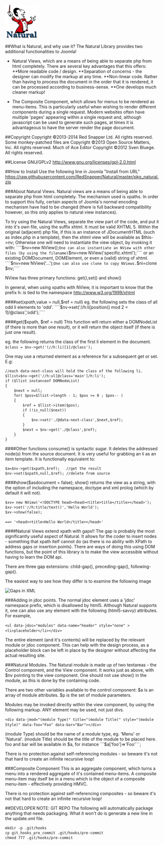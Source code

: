 ![Natural Library](logo.png)

##What is Natural, and why use it?
The Natural Library provides two additional functionalities to Joomla!
* Natural Views, which are a means of being able to separate php from html completely.
There are several key advantages that this offers:
**More readable code / design.
**Separation of concerns - the designer can modify the markup at any time.
**Non-linear code. Rather than having to process the document in the order that it is rendered, it can be processed according to business-sense.
**One develops much cleaner markup!

* The Composite Component, which allows for menus to be rendered as menu-items.
This is particularly useful when wishing to render different components during a single request. Modern websites often have multiple 'pages' appearing within a single request and, although javascript can be used to generate such pages, at times it is advantageous to have the server render the page document.

##Copyright
Copyright ©2013-2014 Red Snapper Ltd. All rights reserved.
Some monkey-patched files are Copyright ©2013 Open Source Matters, Inc. All rights reserved.
Much of Ace Editor Copyright ©2012 Sven Bluege. All rights reserved.

##License
GNU/GPLv2
http://www.gnu.org/licenses/gpl-2.0.html

##How to Install
Use the following line in Joomla "Install from URL"
https://raw.githubusercontent.com/RedSnapper/Natural/master/pkg_natural.zip

###About Natural Views.
Natural views are a means of being able to separate php from html completely.
The mechanism used is xpaths. In order to support this fully, certain aspects of Joomla's normal encoding mechanism have had to be changed (there is full backward compatibility however, so this only applies to natural view instances).

To try using the Natural Views, separate the view part of the code, and put it into it's own file, using the suffix xhtml. It must be valid XHTML 5.
Within the original (adjacent) php file, if this is an instance of JDocumentHTML (such as index.php in a template), then the xhtml view will be available as $this->nv; Otherwise one will need to instantiate the view object, by invoking it with:
````$nv=new NView();````
One can also instantiate an NView with other files (by using the filename)
````$nv=new NView('specific.xhtml');````
or an existing DOMDocument, DOMElement, or even a (valid) string of xhtml.
````$nv=new NView('<html>...</html>');````
One can also use clone to copy NViews.
````$ni=clone $nv;````

NView has three primary functions: get(),set() and show()

In general, when using xpaths with NView, it is important to know that the prefix h: is tied to the namespace http://www.w3.org/1999/xhtml

####set($xpath,$value = null,$ref = null)
eg. the following sets the class of all odd li elements to 'odd'.
````$nv->set('//h:li[position() mod 2 = 1]/@class','odd');````

####get($xpath, $ref = null)
This function will return either a DOMNodeList (if there is more than one result), or it will return the object itself (if there is just one result).

eg. the following returns the class of the first li element in the document.
````$class = $nv->get('(//h:li)[1]/@class');````

One may use a returned element as a reference for a subsequent get or set.
E.g:

```
//each data-next-class will hold the class of the following li.
$llist=$nv->get('//h:ul[@class='main']/h:li');
if ($llist instanceof DOMNodeList)
{
	$next = null;
	for( $pos=$llist->length - 1; $pos >= 0 ; $pos-- )
	{
		$ref = $llist->item($pos);
		if (!is_null($next))
		{
			$nv->set('./@data-next-class',$next,$ref);
		}
		$next = $nv->get('./@class',$ref);
	}
}
```

####Other functions
consume() is syntactic sugar. It deletes the addressed node(s) from the source document. It is very useful for grabbing an li as an item template.
It is functionally equivalent to:
```
$a=$nv->get($xpath,$ref); 	//get the result
$nv->set($xpath,null,$ref); //delete from source
```

####show($asdocument = false);
show() returns the view as a string, with the option of including the namespace, doctype and xml prolog (which by default it will not).

```
$xv= new NView('<!DOCTYPE head><head><title>title</title></head>');
$xv->set('//h:title/text()','Hello World');
$xv->show(false);

==> '<head><title>Hello World</title></head>'
```

####Natural Views extend xpath with gaps!!
The gap is probably the most significantly useful aspect of Natural. It allows for the coder to insert nodes - something that xpath itelf cannot do (as there is no ability with XPath to address gaps or insertion points). There are ways of doing this using DOM functions, but the point of this library is to make the view accessible without having to learn the DOM api.

There are three gap extensions: child-gap(), preceding-gap(), following-gap().

The easiest way to see how they differ is to examine the following image

![Gaps in XML](gaps.gif)

###Adding in jdoc points.
The normal jdoc element uses a 'jdoc' namespace prefix, which is disallowed by html5.
Although Natural supports it, one can also use any element with the following (html5-savvy) attributes. For example,

`<ul data-jdoc="modules" data-name="header" style="none" ><li>placeholder</li></div>`

The entire element (and it's contents) will be replaced by the relevant module or jdoc component. This can help with the design process, as a placeholder block can be left in place by the designer without affecting the actual resulting site.

###Natural Modules.
The Natural module is made up of two textareas - the Control component, and the View component. It works just as above, with $nv pointing to the view component.
One should not use show() in the module, as this is done by the containing code.

There are two other variables available to the control component:
$a is an array of module attributes.
$p is the set of module parameters.

Modules may be invoked directly within the view component, by using the following markup. ANY element may be used, not just divs.

`<div data-jmod="(module Type)" title="(module Title)" style="(module Style)" data-foo="Foo" data-bar="Bar"></div>`

(module Type) should be the name of a module type, eg. 'Menu' or 'Natural'.
(module Title) should be the title of the module to be placed here.
foo and bar will be available in $a, for instance ```$a['foo']=>'Foo'```;

There is no protection against self-referencing modules - so beware it's not that hard to create an infinite recursive loop!

###Composite Component
This is an aggregate component, which turns a menu into a rendered aggregate of it's contained menu-items. A composite menu-item may itself be in a menu which is the object of a composite menu-item - effectively providing HMVC.

There is no protection against self-referencing composites - so beware it's not that hard to create an infinite recursive loop!

##DEVELOPER NOTE: GIT REPO
The following will automatically package anything that needs packaging.
What it won't do is generate a new line in the update.xml file.

```
mkdir -p .git/hooks
cp git_hooks_pre_commit .git/hooks/pre-commit
chmod 777 .git/hooks/pre-commit
```

